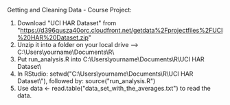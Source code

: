 Getting and Cleaning Data - Course Project:

1. Download "UCI HAR Dataset" from "https://d396qusza40orc.cloudfront.net/getdata%2Fprojectfiles%2FUCI%20HAR%20Dataset.zip"
2. Unzip it into a folder on your local drive --> C:\Users\yourname\Documents\R\
3. Put run_analysis.R into C:\Users\yourname\Documents\R\UCI HAR Dataset\
4. In RStudio: setwd("C:\\Users\\yourname\\Documents\\R\\UCI HAR Dataset\\"), followed by: source("run_analysis.R")
5. Use data <- read.table("data_set_with_the_averages.txt") to read the data.
